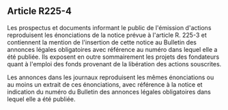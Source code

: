 Article R225-4
----
Les prospectus et documents informant le public de l'émission d'actions
reproduisent les énonciations de la notice prévue à l'article R. 225-3 et
contiennent la mention de l'insertion de cette notice au Bulletin des annonces
légales obligatoires avec référence au numéro dans lequel elle a été publiée.
Ils exposent en outre sommairement les projets des fondateurs quant à l'emploi
des fonds provenant de la libération des actions souscrites.

Les annonces dans les journaux reproduisent les mêmes énonciations ou au moins
un extrait de ces énonciations, avec référence à la notice et indication du
numéro du Bulletin des annonces légales obligatoires dans lequel elle a été
publiée.
